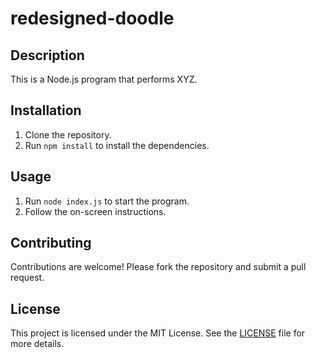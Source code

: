 # redesigned-doodle
## Description
This is a Node.js program that performs XYZ.

## Installation
1. Clone the repository.
2. Run `npm install` to install the dependencies.

## Usage
1. Run `node index.js` to start the program.
2. Follow the on-screen instructions.

## Contributing
Contributions are welcome! Please fork the repository and submit a pull request.

## License
This project is licensed under the MIT License. See the [LICENSE](LICENSE) file for more details.